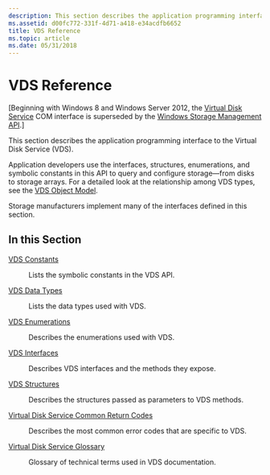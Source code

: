 ```yaml
---
description: This section describes the application programming interface to the Virtual Disk Service (VDS).
ms.assetid: d00fc772-331f-4d71-a418-e34acdfb6652
title: VDS Reference
ms.topic: article
ms.date: 05/31/2018
---
```


# VDS Reference

\[Beginning with Windows 8 and Windows Server 2012, the [Virtual Disk Service](virtual-disk-service-portal.md) COM interface is superseded by the [Windows Storage Management API](/previous-versions/windows/desktop/stormgmt/windows-storage-management-api-portal).\]

This section describes the application programming interface to the Virtual Disk Service (VDS).

Application developers use the interfaces, structures, enumerations, and symbolic constants in this API to query and configure storage—from disks to storage arrays. For a detailed look at the relationship among VDS types, see the [VDS Object Model](vds-object-model.md).

Storage manufacturers implement many of the interfaces defined in this section.

## In this Section

<dl> <dt>

[VDS Constants](vds-constants.md)
</dt> <dd>

Lists the symbolic constants in the VDS API.

</dd> <dt>

[VDS Data Types](vds-data-types.md)
</dt> <dd>

Lists the data types used with VDS.

</dd> <dt>

[VDS Enumerations](vds-enumerations.md)
</dt> <dd>

Describes the enumerations used with VDS.

</dd> <dt>

[VDS Interfaces](vds-interfaces.md)
</dt> <dd>

Describes VDS interfaces and the methods they expose.

</dd> <dt>

[VDS Structures](vds-structures.md)
</dt> <dd>

Describes the structures passed as parameters to VDS methods.

</dd> <dt>

[Virtual Disk Service Common Return Codes](virtual-disk-service-common-return-codes.md)
</dt> <dd>

Describes the most common error codes that are specific to VDS.

</dd> <dt>

[Virtual Disk Service Glossary](virtual-disk-service-glossary-all.md)
</dt> <dd>

Glossary of technical terms used in VDS documentation.

</dd> </dl>

 

 
